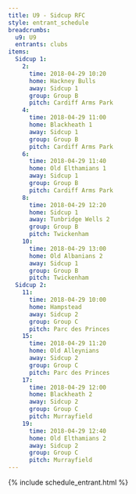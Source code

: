 ```yaml
---
title: U9 - Sidcup RFC
style: entrant_schedule
breadcrumbs:
  u9: U9
  entrants: clubs
items:
  Sidcup 1:
    2:
      time: 2018-04-29 10:20
      home: Hackney Bulls
      away: Sidcup 1
      group: Group B
      pitch: Cardiff Arms Park
    4:
      time: 2018-04-29 11:00
      home: Blackheath 1
      away: Sidcup 1
      group: Group B
      pitch: Cardiff Arms Park
    6:
      time: 2018-04-29 11:40
      home: Old Elthamians 1
      away: Sidcup 1
      group: Group B
      pitch: Cardiff Arms Park
    8:
      time: 2018-04-29 12:20
      home: Sidcup 1
      away: Tunbridge Wells 2
      group: Group B
      pitch: Twickenham
    10:
      time: 2018-04-29 13:00
      home: Old Albanians 2
      away: Sidcup 1
      group: Group B
      pitch: Twickenham
  Sidcup 2:
    11:
      time: 2018-04-29 10:00
      home: Hampstead
      away: Sidcup 2
      group: Group C
      pitch: Parc des Princes
    15:
      time: 2018-04-29 11:20
      home: Old Alleynians
      away: Sidcup 2
      group: Group C
      pitch: Parc des Princes
    17:
      time: 2018-04-29 12:00
      home: Blackheath 2
      away: Sidcup 2
      group: Group C
      pitch: Murrayfield
    19:
      time: 2018-04-29 12:40
      home: Old Elthamians 2
      away: Sidcup 2
      group: Group C
      pitch: Murrayfield
---
```


{% include schedule_entrant.html %}
